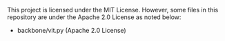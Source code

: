 This project is licensed under the MIT License. However, some files in this repository are under the Apache 2.0 License as noted below:

- backbone/vit.py (Apache 2.0 License)

